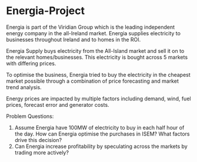 # Energia-Project

Energia is part of the Viridian Group which is the leading independent energy company in the all-Ireland market. Energia supplies electricity to businesses throughout Ireland and to homes in the ROI.

Energia Supply buys electricity from the All-Island market and sell it on to the relevant homes/businesses. This electricity is bought across 5 markets with differing prices.

To optimise the business, Energia tried to buy the electricity in the cheapest market possible through a combination of price forecasting and market trend analysis.

Energy prices are impacted by multiple factors including demand, wind, fuel prices, forecast error and generator costs.

Problem Questions:
1) Assume Energia have 100MW of electricity to buy in each half hour of the day. How can Energia optimise the purchases in ISEM? What factors drive this decision? 
2) Can Energia increase profitability by speculating across the markets by trading more actively?

